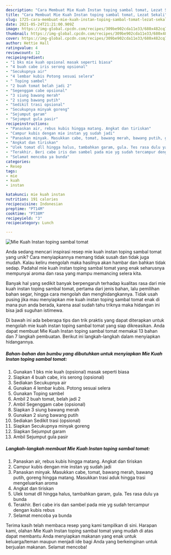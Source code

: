 ```yaml
---
description: "Cara Membuat Mie Kuah Instan toping sambal tomat, Lezat Sekali"
title: "Cara Membuat Mie Kuah Instan toping sambal tomat, Lezat Sekali"
slug: 1725-cara-membuat-mie-kuah-instan-toping-sambal-tomat-lezat-sekali
date: 2021-05-24T21:21:00.909Z
image: https://img-global.cpcdn.com/recipes/309be902cda11e33/680x482cq70/mie-kuah-instan-toping-sambal-tomat-foto-resep-utama.jpg
thumbnail: https://img-global.cpcdn.com/recipes/309be902cda11e33/680x482cq70/mie-kuah-instan-toping-sambal-tomat-foto-resep-utama.jpg
cover: https://img-global.cpcdn.com/recipes/309be902cda11e33/680x482cq70/mie-kuah-instan-toping-sambal-tomat-foto-resep-utama.jpg
author: Hettie Hall
ratingvalue: 4
reviewcount: 12
recipeingredient:
- "1 bks mie kuah opsional masak seperti biasa"
- "4 buah cabe iris serong opsional"
- "Secukupnya air"
- "4 lembar kubis Potong sesuai selera"
- " Toping sambel"
- "2 buah tomat belah jadi 2"
- "Segenggam cabe opsional"
- "3 siung bawang merah"
- "2 siung bawang putih"
- "Sedikit trasi opsional"
- "Secukupnya minyak goreng"
- "Sejumput garam"
- "Sejumput gula pasir"
recipeinstructions:
- "Panaskan air, rebus kubis hingga matang. Angkat dan tiriskan"
- "Campur kubis dengan mie instan yg sudah jadi"
- "Panaskan minyak. Masukkan cabe, tomat, bawang merah, bawang putih, goreng hingga matang. Masukkan trasi aduk hingga trasi mengeluarkan aroma"
- "Angkat dan tiriskan"
- "Ulek tomat dll hingga halus, tambahkan garam, gula. Tes rasa dulu ya bunda"
- "Terakhir. Beri cabe iris dan sambel pada mie yg sudah tercampur dengan kubis rebus"
- "Selamat mencoba ya bunda"
categories:
- Resep
tags:
- mie
- kuah
- instan

katakunci: mie kuah instan 
nutrition: 191 calories
recipecuisine: Indonesian
preptime: "PT14M"
cooktime: "PT38M"
recipeyield: "3"
recipecategory: Lunch

---
```



![Mie Kuah Instan toping sambal tomat](https://img-global.cpcdn.com/recipes/309be902cda11e33/680x482cq70/mie-kuah-instan-toping-sambal-tomat-foto-resep-utama.jpg)

Anda sedang mencari inspirasi resep mie kuah instan toping sambal tomat yang unik? Cara menyiapkannya memang tidak susah dan tidak juga mudah. Kalau keliru mengolah maka hasilnya akan hambar dan bahkan tidak sedap. Padahal mie kuah instan toping sambal tomat yang enak seharusnya mempunyai aroma dan rasa yang mampu memancing selera kita.

Banyak hal yang sedikit banyak berpengaruh terhadap kualitas rasa dari mie kuah instan toping sambal tomat, pertama dari jenis bahan, lalu pemilihan bahan segar, hingga cara mengolah dan menghidangkannya. Tidak usah pusing jika mau menyiapkan mie kuah instan toping sambal tomat enak di mana pun anda berada, karena asal sudah tahu triknya maka hidangan ini bisa jadi suguhan istimewa.




Di bawah ini ada beberapa tips dan trik praktis yang dapat diterapkan untuk mengolah mie kuah instan toping sambal tomat yang siap dikreasikan. Anda dapat membuat Mie Kuah Instan toping sambal tomat memakai 13 bahan dan 7 langkah pembuatan. Berikut ini langkah-langkah dalam menyiapkan hidangannya.

<!--inarticleads1-->

##### Bahan-bahan dan bumbu yang dibutuhkan untuk menyiapkan Mie Kuah Instan toping sambal tomat:

1. Gunakan 1 bks mie kuah (opsional) masak seperti biasa
1. Siapkan 4 buah cabe, iris serong (opsional)
1. Sediakan Secukupnya air
1. Gunakan 4 lembar kubis. Potong sesuai selera
1. Gunakan  Toping sambel
1. Ambil 2 buah tomat, belah jadi 2
1. Ambil Segenggam cabe (opsional)
1. Siapkan 3 siung bawang merah
1. Gunakan 2 siung bawang putih
1. Sediakan Sedikit trasi (opsional)
1. Siapkan Secukupnya minyak goreng
1. Siapkan Sejumput garam
1. Ambil Sejumput gula pasir




<!--inarticleads2-->

##### Langkah-langkah membuat Mie Kuah Instan toping sambal tomat:

1. Panaskan air, rebus kubis hingga matang. Angkat dan tiriskan
1. Campur kubis dengan mie instan yg sudah jadi
1. Panaskan minyak. Masukkan cabe, tomat, bawang merah, bawang putih, goreng hingga matang. Masukkan trasi aduk hingga trasi mengeluarkan aroma
1. Angkat dan tiriskan
1. Ulek tomat dll hingga halus, tambahkan garam, gula. Tes rasa dulu ya bunda
1. Terakhir. Beri cabe iris dan sambel pada mie yg sudah tercampur dengan kubis rebus
1. Selamat mencoba ya bunda




Terima kasih telah membaca resep yang kami tampilkan di sini. Harapan kami, olahan Mie Kuah Instan toping sambal tomat yang mudah di atas dapat membantu Anda menyiapkan makanan yang enak untuk keluarga/teman maupun menjadi ide bagi Anda yang berkeinginan untuk berjualan makanan. Selamat mencoba!
